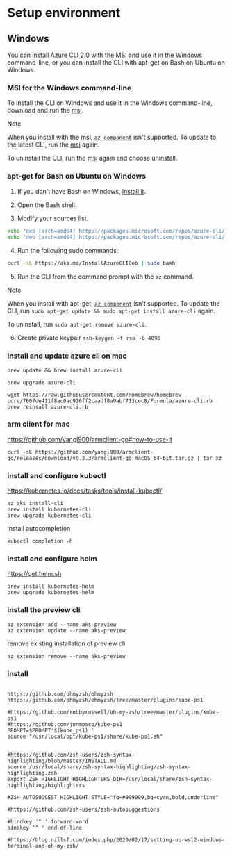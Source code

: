 # Setup environment

## Windows

You can install Azure CLI 2.0 with the MSI and use it in the Windows command-line, or you can install the CLI with apt-get on Bash on Ubuntu on Windows.

### MSI for the Windows command-line 

To install the CLI on Windows and use it in the Windows command-line, download and run the [msi](https://aka.ms/InstallAzureCliWindows).

> [!NOTE]
> When you install with the msi, [`az component`](/cli/azure/component) isn't supported.
> To update to the latest CLI, run the [msi](https://aka.ms/InstallAzureCliWindows) again.
> 
> To uninstall the CLI, run the [msi](https://aka.ms/InstallAzureCliWindows) again and choose uninstall.

### apt-get for Bash on Ubuntu on Windows

1. If you don't have Bash on Windows, [install it](https://msdn.microsoft.com/commandline/wsl/install_guide).

2. Open the Bash shell.

3. Modify your sources list.

```bash
echo "deb [arch=amd64] https://packages.microsoft.com/repos/azure-cli/ wheezy main" | sudo tee /etc/apt/sources.list.d/azure-cli.list
echo "deb [arch=amd64] https://packages.microsoft.com/repos/azure-cli/ wheezy main" | sudo tee /etc/apt/sources.list.d/azure-cli.list
```

4. Run the following sudo commands:

```bash
curl -sL https://aka.ms/InstallAzureCLIDeb | sudo bash
```

5. Run the CLI from the command prompt with the `az` command.

> [!NOTE]
> When you install with apt-get, [`az component`](/cli/azure/component) isn't supported.
> To update the CLI, run `sudo apt-get update && sudo apt-get install azure-cli` again.
> 
> To uninstall, run `sudo apt-get remove azure-cli`.

6. Create private keypair
`
ssh-keygen -t rsa -b 4096
`

### install and update azure cli on mac

```
brew update && brew install azure-cli

brew upgrade azure-cli

wget https://raw.githubusercontent.com/Homebrew/homebrew-core/7607de411f8ac0ad926ff2caadf8a9abf713cec8/Formula/azure-cli.rb
brew reinsall azure-cli.rb
```

### arm client for mac
https://github.com/yangl900/armclient-go#how-to-use-it

```
curl -sL https://github.com/yangl900/armclient-go/releases/download/v0.2.3/armclient-go_macOS_64-bit.tar.gz | tar xz

```

### install and configure kubectl
https://kubernetes.io/docs/tasks/tools/install-kubectl/

```
az aks install-cli 
brew install kubernetes-cli
brew upgrade kubernetes-cli
```

Install autocompletion
```
kubectl completion -h
```

### install and configure helm
https://get.helm.sh

```
brew install kubernetes-helm
brew upgrade kubernetes-helm
```

### install the preview cli
```
az extension add --name aks-preview
az extension update --name aks-preview
```

remove existing installation of preview cli
```
az extension remove --name aks-preview
```

### install 
```

https://github.com/ohmyzsh/ohmyzsh
https://github.com/ohmyzsh/ohmyzsh/tree/master/plugins/kube-ps1

#https://github.com/robbyrussell/oh-my-zsh/tree/master/plugins/kube-ps1
#https://github.com/jonmosco/kube-ps1
PROMPT=$PROMPT'$(kube_ps1) ' 
source "/usr/local/opt/kube-ps1/share/kube-ps1.sh"


#https://github.com/zsh-users/zsh-syntax-highlighting/blob/master/INSTALL.md
source /usr/local/share/zsh-syntax-highlighting/zsh-syntax-highlighting.zsh
export ZSH_HIGHLIGHT_HIGHLIGHTERS_DIR=/usr/local/share/zsh-syntax-highlighting/highlighters

#ZSH_AUTOSUGGEST_HIGHLIGHT_STYLE="fg=#999999,bg=cyan,bold,underline"

#https://github.com/zsh-users/zsh-autosuggestions

#bindkey '^ ' forward-word
bindkey '^ ' end-of-line

#https://blog.nillsf.com/index.php/2020/02/17/setting-up-wsl2-windows-terminal-and-oh-my-zsh/
```